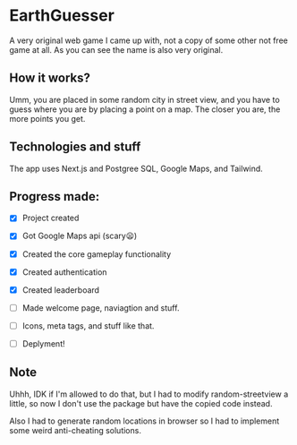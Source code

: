 # EarthGuesser
A very original web game I came up with, not a copy of some other not free game at all. As you can see the name is also very original.

## How it works?
Umm, you are placed in some random city in street view, and you have to guess where you are by placing a point on a map. The closer you are, the more points you get.

## Technologies and stuff
The app uses Next.js and Postgree SQL, Google Maps, and Tailwind.

## Progress made:
- [x] Project created
- [x] Got Google Maps api (scary😦)
- [x] Created the core gameplay functionality
- [x] Created authentication
- [x] Created leaderboard
- [ ] Made welcome page, naviagtion and stuff.
- [ ] Icons, meta tags, and stuff like that.
- [ ] Deplyment!


## Note

Uhhh, IDK if I'm allowed to do that, but I had to modify random-streetview a little, so now I don't use the package but have the copied code instead.

Also I had to generate random locations in browser so I had to implement some
weird anti-cheating solutions.
